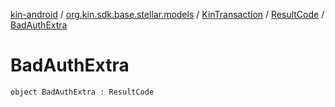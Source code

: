 [kin-android](../../../index.md) / [org.kin.sdk.base.stellar.models](../../index.md) / [KinTransaction](../index.md) / [ResultCode](index.md) / [BadAuthExtra](./-bad-auth-extra.md)

# BadAuthExtra

`object BadAuthExtra : ResultCode`